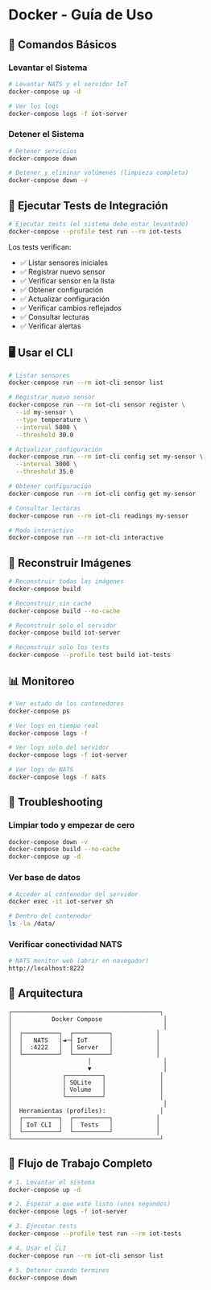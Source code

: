 # Docker - Guía de Uso

## 🚀 Comandos Básicos

### Levantar el Sistema

```bash
# Levantar NATS y el servidor IoT
docker-compose up -d

# Ver los logs
docker-compose logs -f iot-server
```

### Detener el Sistema

```bash
# Detener servicios
docker-compose down

# Detener y eliminar volúmenes (limpieza completa)
docker-compose down -v
```

## 🧪 Ejecutar Tests de Integración

```bash
# Ejecutar tests (el sistema debe estar levantado)
docker-compose --profile test run --rm iot-tests
```

Los tests verifican:
- ✅ Listar sensores iniciales
- ✅ Registrar nuevo sensor
- ✅ Verificar sensor en la lista
- ✅ Obtener configuración
- ✅ Actualizar configuración
- ✅ Verificar cambios reflejados
- ✅ Consultar lecturas
- ✅ Verificar alertas

## 🖥️ Usar el CLI

```bash
# Listar sensores
docker-compose run --rm iot-cli sensor list

# Registrar nuevo sensor
docker-compose run --rm iot-cli sensor register \
  --id my-sensor \
  --type temperature \
  --interval 5000 \
  --threshold 30.0

# Actualizar configuración
docker-compose run --rm iot-cli config set my-sensor \
  --interval 3000 \
  --threshold 35.0

# Obtener configuración
docker-compose run --rm iot-cli config get my-sensor

# Consultar lecturas
docker-compose run --rm iot-cli readings my-sensor

# Modo interactivo
docker-compose run --rm iot-cli interactive
```

## 🔧 Reconstruir Imágenes

```bash
# Reconstruir todas las imágenes
docker-compose build

# Reconstruir sin caché
docker-compose build --no-cache

# Reconstruir solo el servidor
docker-compose build iot-server

# Reconstruir solo los tests
docker-compose --profile test build iot-tests
```

## 📊 Monitoreo

```bash
# Ver estado de los contenedores
docker-compose ps

# Ver logs en tiempo real
docker-compose logs -f

# Ver logs solo del servidor
docker-compose logs -f iot-server

# Ver logs de NATS
docker-compose logs -f nats
```

## 🐛 Troubleshooting

### Limpiar todo y empezar de cero

```bash
docker-compose down -v
docker-compose build --no-cache
docker-compose up -d
```

### Ver base de datos

```bash
# Acceder al contenedor del servidor
docker exec -it iot-server sh

# Dentro del contenedor
ls -la /data/
```

### Verificar conectividad NATS

```bash
# NATS monitor web (abrir en navegador)
http://localhost:8222
```

## 📝 Arquitectura

```
┌─────────────────────────────────────────┐
│           Docker Compose                 │
│                                          │
│  ┌──────────┐  ┌──────────┐            │
│  │   NATS   │◄─┤ IoT      │            │
│  │  :4222   │  │ Server   │            │
│  └──────────┘  └──────────┘            │
│                     │                    │
│                     ▼                    │
│              ┌──────────┐               │
│              │ SQLite   │               │
│              │ Volume   │               │
│              └──────────┘               │
│                                          │
│  Herramientas (profiles):               │
│  ┌──────────┐  ┌──────────┐            │
│  │ IoT CLI  │  │  Tests   │            │
│  └──────────┘  └──────────┘            │
└─────────────────────────────────────────┘
```

## 🎯 Flujo de Trabajo Completo

```bash
# 1. Levantar el sistema
docker-compose up -d

# 2. Esperar a que esté listo (unos segundos)
docker-compose logs -f iot-server

# 3. Ejecutar tests
docker-compose --profile test run --rm iot-tests

# 4. Usar el CLI
docker-compose run --rm iot-cli sensor list

# 5. Detener cuando termines
docker-compose down
```

